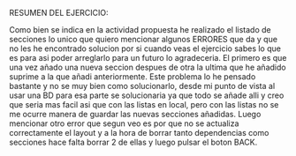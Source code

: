 RESUMEN DEL EJERCICIO:

Como bien se indica en la actividad propuesta he realizado el listado de secciones lo unico que quiero mencionar algunos ERRORES que da y que no les he encontrado solucion
por si cuando veas el ejercicio sabes lo que es para asi poder arreglarlo para un futuro lo agradeceria.
El primero es que una vez añado una nueva seccion despues de otra la ultima que he añadido suprime a la que añadi anteriormente.
Este problema lo he pensado bastante y no se muy bien como solucionarlo, desde mi punto de vista al usar una BD para esa parte se solucionaria ya que todo se añade alli
y creo que seria mas facil asi que con las listas en local, pero con las listas no se me ocurre manera de guardar las nuevas secciones añadidas.
Luego mencionar otro error que segun veo es por que no se actualiza correctamente el layout y a la hora de borrar tanto dependencias como secciones hace falta borrar 2 de ellas
y luego pulsar el boton BACK.